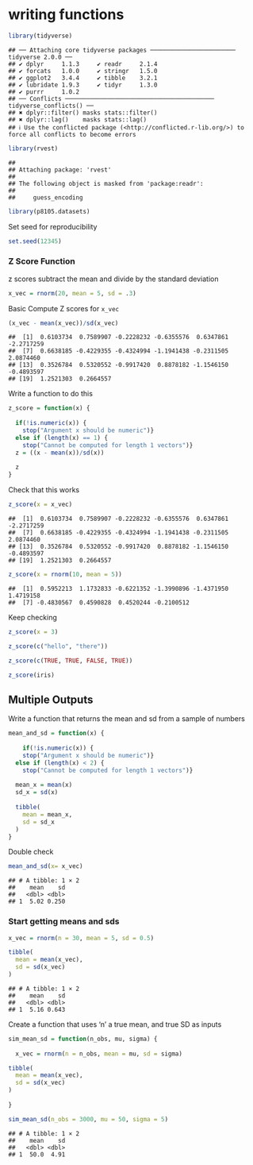 writing functions
================

``` r
library(tidyverse)
```

    ## ── Attaching core tidyverse packages ──────────────────────── tidyverse 2.0.0 ──
    ## ✔ dplyr     1.1.3     ✔ readr     2.1.4
    ## ✔ forcats   1.0.0     ✔ stringr   1.5.0
    ## ✔ ggplot2   3.4.4     ✔ tibble    3.2.1
    ## ✔ lubridate 1.9.3     ✔ tidyr     1.3.0
    ## ✔ purrr     1.0.2     
    ## ── Conflicts ────────────────────────────────────────── tidyverse_conflicts() ──
    ## ✖ dplyr::filter() masks stats::filter()
    ## ✖ dplyr::lag()    masks stats::lag()
    ## ℹ Use the conflicted package (<http://conflicted.r-lib.org/>) to force all conflicts to become errors

``` r
library(rvest)
```

    ## 
    ## Attaching package: 'rvest'
    ## 
    ## The following object is masked from 'package:readr':
    ## 
    ##     guess_encoding

``` r
library(p8105.datasets)
```

Set seed for reproducibility

``` r
set.seed(12345)
```

### Z Score Function

z scores subtract the mean and divide by the standard deviation

``` r
x_vec = rnorm(20, mean = 5, sd = .3)
```

Basic Compute Z scores for `x_vec`

``` r
(x_vec - mean(x_vec))/sd(x_vec)
```

    ##  [1]  0.6103734  0.7589907 -0.2228232 -0.6355576  0.6347861 -2.2717259
    ##  [7]  0.6638185 -0.4229355 -0.4324994 -1.1941438 -0.2311505  2.0874460
    ## [13]  0.3526784  0.5320552 -0.9917420  0.8878182 -1.1546150 -0.4893597
    ## [19]  1.2521303  0.2664557

Write a function to do this

``` r
z_score = function(x) {
  
  if(!is.numeric(x)) {
    stop("Argument x should be numeric")} 
  else if (length(x) == 1) {
    stop("Cannot be computed for length 1 vectors")}
  z = ((x - mean(x))/sd(x))
  
  z
}
```

Check that this works

``` r
z_score(x = x_vec)
```

    ##  [1]  0.6103734  0.7589907 -0.2228232 -0.6355576  0.6347861 -2.2717259
    ##  [7]  0.6638185 -0.4229355 -0.4324994 -1.1941438 -0.2311505  2.0874460
    ## [13]  0.3526784  0.5320552 -0.9917420  0.8878182 -1.1546150 -0.4893597
    ## [19]  1.2521303  0.2664557

``` r
z_score(x = rnorm(10, mean = 5))
```

    ##  [1]  0.5952213  1.1732833 -0.6221352 -1.3990896 -1.4371950  1.4719158
    ##  [7] -0.4830567  0.4590828  0.4520244 -0.2100512

Keep checking

``` r
z_score(x = 3)

z_score(c("hello", "there"))

z_score(c(TRUE, TRUE, FALSE, TRUE))

z_score(iris)
```

## Multiple Outputs

Write a function that returns the mean and sd from a sample of numbers

``` r
mean_and_sd = function(x) {
  
    if(!is.numeric(x)) {
    stop("Argument x should be numeric")} 
  else if (length(x) < 2) {
    stop("Cannot be computed for length 1 vectors")}
  
  mean_x = mean(x)
  sd_x = sd(x)
  
  tibble(
    mean = mean_x,
    sd = sd_x
  )
}
```

Double check

``` r
mean_and_sd(x= x_vec)
```

    ## # A tibble: 1 × 2
    ##    mean    sd
    ##   <dbl> <dbl>
    ## 1  5.02 0.250

### Start getting means and sds

``` r
x_vec = rnorm(n = 30, mean = 5, sd = 0.5)

tibble(
  mean = mean(x_vec),
  sd = sd(x_vec)
)
```

    ## # A tibble: 1 × 2
    ##    mean    sd
    ##   <dbl> <dbl>
    ## 1  5.16 0.643

Create a function that uses ‘n’ a true mean, and true SD as inputs

``` r
sim_mean_sd = function(n_obs, mu, sigma) {
  
  x_vec = rnorm(n = n_obs, mean = mu, sd = sigma)

tibble(
  mean = mean(x_vec),
  sd = sd(x_vec)
)
  
}

sim_mean_sd(n_obs = 3000, mu = 50, sigma = 5)
```

    ## # A tibble: 1 × 2
    ##    mean    sd
    ##   <dbl> <dbl>
    ## 1  50.0  4.91

